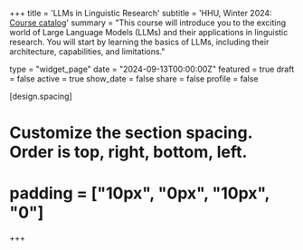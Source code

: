 +++
title = 'LLMs in Linguistic Research'
subtitle = 'HHU, Winter 2024: [Course catalog](https://lsf.hhu.de/qisserver/rds?state=verpublish&status=init&vmfile=no&publishid=256938&moduleCall=webInfo&publishConfFile=webInfo&publishSubDir=veranstaltung)'
summary = "This course will introduce you to the exciting world of Large Language Models (LLMs) and their applications in linguistic research. You will start by learning the basics of LLMs, including their architecture, capabilities, and limitations."

type = "widget_page"
date = "2024-09-13T00:00:00Z"
featured = true
draft = false
active = true
show_date = false
share = false
profile = false

[design.spacing]
  # Customize the section spacing. Order is top, right, bottom, left.
  # padding = ["10px", "0px", "10px", "0"]

+++

